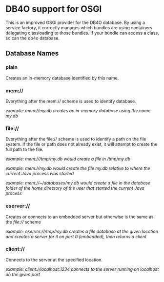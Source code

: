 
# DB4O support for OSGI

This is an improved OSGi provider for the DB4O database.  By using a service factory, it correctly manages which bundles are using containers delegating classloading to those bundles.  If your bundle can access a class, so can the db4o database.

## Database Names

### plain

Creates an in-memory database identified by this name.

### mem://

Everything after the mem:// scheme is used to identify database.

_example: mem://my.db creates an in-memory database using the name my.db_

### file://

Everything after the file:// scheme is used to identify a path on the file system.  If the file or path does not already exist, it will attempt to create the full path to the file.

_example: mem:///tmp/my.db would create a file in /tmp/my.db_

_example: mem://my.db would create the file my.db relative to where the current Java process was started_

_example: mem://~/databases/my.db would create a file in the database folder of the home directory of the user that started the current Java process_

### eserver://

Creates or connects to an embedded server but otherwise is the same as the _file://_ scheme

_example: eserver:///tmp/my.db creates a file database at the given location and creates a server for it on port 0 (embedded), then returns a client_

### client://

Connects to the server at the specified location.

_example: client://localhost:1234 connects to the server running on localhost on the given port_